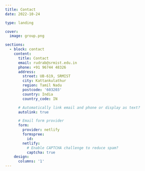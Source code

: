 ```yaml
---
title: Contact
date: 2022-10-24

type: landing

cover:
  image: group.png

sections:
  - block: contact
    content:
      title: Contact
      email: rudrab@srmist.edu.in
      phone: +91 96744 48326
      address:
        street: UB-619, SRMIST
        city: Kattankulathur
        region: Tamil Nadu
        postcode: '603203'
        country: India
        country_code: IN

      # Automatically link email and phone or display as text?
      autolink: true

      # Email form provider
      form:
        provider: netlify
        formspree:
          id:
        netlify:
          # Enable CAPTCHA challenge to reduce spam?
          captcha: true
    design:
      columns: '1'
---
```

